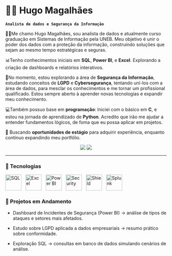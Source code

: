 # 👨‍💻 Hugo Magalhães

**`Analista de dados e Segurança da Informação`**

🙋‍♂️Me chamo Hugo Magalhães, sou analista de dados e atualmente curso graduação em Sistemas de Informação pela UNEB. Meu objetivo é unir o poder dos dados com a proteção da informação, construindo soluções que sejam ao mesmo tempo estratégicas e seguras.

📊Tenho conhecimentos iniciais em **SQL**, **Power BI**, e **Excel**. Explorando a criação de dashboards e relatórios interativos.

🔎No momento, estou explorando a área de **Segurança da Informação**, estudando conceitos de  **LGPD** e **Cybersegurança**, tentando uní-los com a área de dados, para mesclar os conhecimentos e me tornar um profissional qualificado. Estou sempre aberto à aprender novas tecnologias e expandir meu conhecimento.

💻Também possuo base em **programação**: Iniciei com o básico em **C**, e estou na jornada de aprendizado de **Python**. Acredito que irão me ajudar a entender fundamentos lógicos, de foma que eu possa aplicar em projetos.

🚀 Buscando **oportunidades de estágio** para adquirir experiência, enquanto continuo expandindo meu portfólio. 

  <div align="center"> 
  <a href="https://www.linkedin.com/in/hugo-magalhães-0036b3314" target="_blank"><img src="https://img.shields.io/badge/-LinkedIn-%230077B5?style=for-the-badge&logo=linkedin&logoColor=white" target="_blank"></a> 
  <a href = "mailto:hugomagalhaesbds@gmail.com"><img src="https://img.shields.io/badge/-Gmail-%23333?style=for-the-badge&logo=gmail&logoColor=white" target="_blank"></a>
  </div>

___

### 🤖 Tecnologias

<img align="left" alt="SQL" title="SQL" width="50px" style="padding-right: 10px;" src="https://cdn.jsdelivr.net/gh/devicons/devicon@latest/icons/mysql/mysql-original.svg" />

<img align="left" alt="Excel" title="Excel" width="50px" style="padding-right: 10px;" src="https://cdn.jsdelivr.net/gh/devicons/devicon@latest/icons/microsoftsqlserver/microsoftsqlserver-plain.svg" />

<img align="left" alt="Power BI" title="Power BI" width="50px" style="padding-right: 10px;" src="https://cdn-icons-png.flaticon.com/512/5968/5968342.png" />

<img align="left" alt="Security" title="Cybersecurity" width="50px" style="padding-right: 10px;" src="https://cdn-icons-png.flaticon.com/512/3064/3064197.png" />

<img align="left" alt="Shield" title="LGPD" width="50px" style="padding-right: 10px;" src="https://cdn-icons-png.flaticon.com/512/942/942751.png" />

<img align="left" alt="Splunk" title="Splunk" width="50px" style="padding-right: 10px;" src="https://cdn.worldvectorlogo.com/logos/splunk-1.svg" />

<br/><br/><br/>

### 📂 Projetos em Andamento

* Dashboard de Incidentes de Segurança (Power BI) → análise de tipos de ataques e setores mais afetados.

* Estudo sobre LGPD aplicada a dados empresariais → resumo prático sobre conformidade.

* Exploração SQL → consultas em banco de dados simulando cenários de análise.



